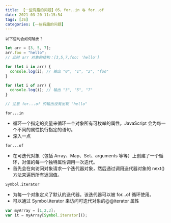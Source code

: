 ```yaml
---
title: 【一些有趣的问题】05，for..in 与 for..of
date: 2021-03-20 11:15:54
tags: [JS]
categories: [一些有趣的问题]
---
```


`以下语句会如何输出？`
```javascript
let arr = [3, 5, 7];
arr.foo = "hello";
// 此时 arr 对象的结构：[3,5,7,foo: 'hello']

for (let i in arr) {
  console.log(i); // 输出 "0", "1", "2", "foo"
}

for (let i of arr) {
  console.log(i); // 输出 "3", "5", "7"
}

// 注意 for...of 的输出没有出现 "hello"

```
`for...in `
- 循环一个指定的变量来循环一个对象所有可枚举的属性。JavaScript 会为每一个不同的属性执行指定的语句。
- 深入一点

`for...of `
- 在可迭代对象（包括 Array、Map、Set、arguments 等等）上创建了一个循环，对值的每一个独特属性调用一次迭代。
- 首先会在向访问对象请求一个迭代器对象，然后通过调用迭代器对象的 next() 方法来遍历所有返回值。

`Symbol.iterator`
-  为每一个对象定义了默认的迭代器。该迭代器可以被 for...of 循环使用。
- 可以通过 Symbol.iterator 来访问可迭代对象的@@iterator 属性
```javascript
var myArray = [1,2,3];
var it = myArray[Symbol.iterator]();
```

